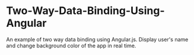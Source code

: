 # Two-Way-Data-Binding-Using-Angular
An example of two way data binding using Angular.js. Display user's name and change background color of the app in real time.
